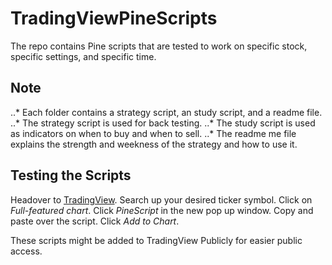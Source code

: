 # TradingViewPineScripts

The repo contains Pine scripts that are tested to work on specific stock, specific settings, and specific time. 

## Note
..* Each folder contains a strategy script, an study script, and a readme file.
..* The strategy script is used for back testing. 
..* The study script is used as indicators on when to buy and when to sell. 
..* The readme me file explains the strength and weekness of the strategy and how to use it. 


## Testing the Scripts
Headover to [TradingView](https://www.tradingview.com/). Search up your desired ticker symbol. Click on *Full-featured chart*.
Click *PineScript* in the new pop up window. Copy and paste over the script. Click *Add to Chart*. 

These scripts might be added to TradingView Publicly for easier public access.  
